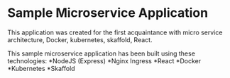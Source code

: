 # Sample Microservice Application
This application was created for the first acquaintance with micro service architecture, Docker, kubernetes, skaffold, React. 

This sample microservice application has been built using these technologies:
*NodeJS (Express)
*Nginx Ingress
*React
*Docker
*Kubernetes
*Skaffold
